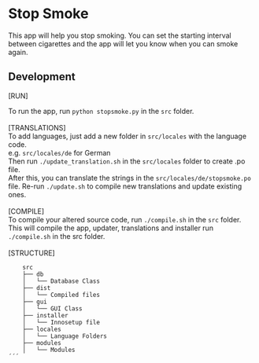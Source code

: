 # Stop Smoke

This app will help you stop smoking. You can set the starting interval between cigarettes and the app will let you know when you can smoke again.


## Development

[RUN]

To run the app, run `python stopsmoke.py` in the `src` folder.
<br>
<br>
[TRANSLATIONS]
<br>
To add languages, just add a new folder in `src/locales` with the language code.
<br>
    e.g. `src/locales/de` for German
<br>
Then run `./update_translation.sh` in the `src/locales` folder to create .po file. 
<br>
After this, you can translate the strings in the `src/locales/de/stopsmoke.po` file. Re-run `./update.sh` to compile new translations and update existing ones.
<br>
<br>
[COMPILE]
<br>
To compile your altered source code, run `./compile.sh` in the `src` folder. This will compile the app, updater, translations and installer run `./compile.sh` in the src folder.
<br>
<br>
[STRUCTURE]
```
    src
    ├── db
    │   └── Database Class
    ├── dist
    │   └── Compiled files
    ├── gui
    │   └── GUI Class
    ├── installer
    │   └── Innosetup file
    ├── locales
    │   └── Language Folders
    ├── modules
    │   └── Modules
´´´
